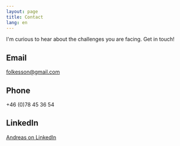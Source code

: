 ```yaml
---
layout: page
title: Contact
lang: en
---
```


I'm curious to hear about the challenges you are facing. Get in touch!

## Email
folkesson@gmail.com

## Phone
+46 (0)78 45 36 54

## LinkedIn
[Andreas on LinkedIn](https://www.linkedin.com/in/andreas-folkesson-71a0538/)
